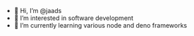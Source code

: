 - 👋 Hi, I’m @jaads
- 👀 I’m interested in software development
- 🌱 I’m currently learning various node and deno frameworks

<!---
jaads/jaads is a ✨ special ✨ repository because its `README.md` (this file) appears on your GitHub profile.
You can click the Preview link to take a look at your changes.
--->
